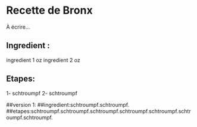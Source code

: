 # Recette de Bronx

À écrire...

## Ingredient :
ingredient 1 oz
ingredient 2 oz

## Etapes:
1- schtroumpf 
2- schtroumpf


##version 1:
##ingredient:schtroumpf.schtroumpf.
##etapes:schtroumpf.schtroumpf.schtroumpf.schtroumpf.schtroumpf.schtroumpf.schtroumpf.
